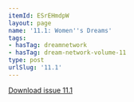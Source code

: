 ```yaml
---
itemId: ESrEHmdpW
layout: page
name: '11.1: Women''s Dreams'
tags:
- hasTag: dreamnetwork
- hasTag: dream-network-volume-11
type: post
urlSlug: '11.1'
---
```

<a href="files/pdfs/Volume_11/11.1-Dream-Network-Vol-11-No-1.pdf" download="">Download issue 11.1</a>